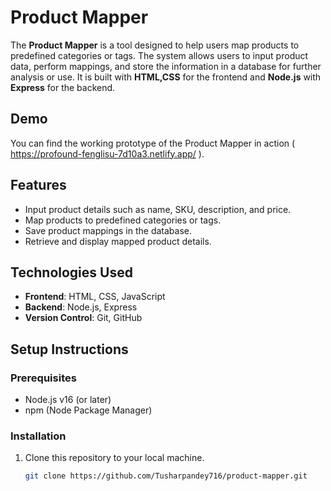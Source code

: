 # Product Mapper

The **Product Mapper** is a tool designed to help users map products to predefined categories or tags. The system allows users to input product data, perform mappings, and store the information in a database for further analysis or use. It is built with **HTML,CSS** for the frontend and **Node.js** with **Express** for the backend. 

## Demo
You can find the working prototype of the Product Mapper in action ( https://profound-fenglisu-7d10a3.netlify.app/ ).

## Features

- Input product details such as name, SKU, description, and price.
- Map products to predefined categories or tags.
- Save product mappings in the database.
- Retrieve and display mapped product details.

## Technologies Used

- **Frontend**:  HTML, CSS, JavaScript
- **Backend**: Node.js, Express
- **Version Control**: Git, GitHub

## Setup Instructions

### Prerequisites
- Node.js v16 (or later)
- npm (Node Package Manager)

### Installation

1. Clone this repository to your local machine.
   ```bash
   git clone https://github.com/Tusharpandey716/product-mapper.git
